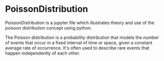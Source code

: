 # PoissonDistribution
PoissonDistribution is a jupyter file which illustrates theory and use of the poisson distribution concept using python.

The Poisson distribution is a probability distribution that models the number of events that occur in a fixed interval of time or space, given a constant average rate of occurrence. 
It's often used to describe rare events that happen independently of each other.
